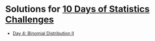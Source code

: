 # Solutions for [10 Days of Statistics Challenges](https://www.hackerrank.com/domains/tutorials/10-days-of-statistics)

* [Day 4: Binomial Distribution II](https://github.com/Mehonoshin/hackerrank/blob/master/statistics/binomial_distribution_2.rb)
